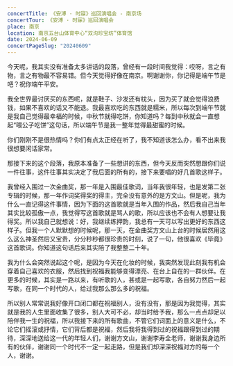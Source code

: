```yaml
---
concertTitle: 《安溥 · 时寐》巡回演唱会 - 南京场
concertTour: 《安溥 · 时寐》巡回演唱会
place: 南京
location: 南京五台山体育中心“双沟珍宝坊”体育馆
date: 2024-06-09
concertPageSlug: "20240609"
---
```

今天呢，我其实没有准备太多讲话的段落，曾经有一段时间我觉得：哎呀，言之有物，言之有物最不容易错。但今天觉得好像在南京。啊谢谢你，你记得是端午节是吧？祝你端午平安。

我全世界最讨厌买的东西呢，就是鞋子、沙发还有枕头，因为买了就会觉得浪费钱，如果不喜欢的话又不能退。我最喜欢吃的东西就是糯米，所以每次到端午节就是我自己觉得最幸福的时候，中秋节就得吃饼，你知道吗？每到中秋就会一直想起“喂公子吃饼”这句话，所以端午节是我一整年觉得最甜蜜的时候。

你们刚刚不是很热情吗？你们有点太正经在听了，我不知道该怎么办，看不出来我很想要闲话家常。

那接下来的这个段落，我原本准备了一些想讲的东西，但今天反而突然想跟你们说一件往事，这件往事其实决定了我后面的所有的，接下来要唱的好几首歌这样子。

我曾经入围过一次金曲奖，那一年是入围最佳歌词，当年我很年轻，也是发第二张专辑的时候，那一年作词奖得奖的得主，完全没有意外的是方文山。但是呢，我为什么一直记得这件事情，因为下面的这首歌就是当年入围的作品，然后我自己当年其实比较孤傲一点，我觉得写这首歌就是骂人的歌，所以应该也不会有人想要让我得奖。所以我自己就想说：好，我继续练押韵，我总有一天可以写出更好的东西这样子。但我一个人默默想的时候呢，那一天，在金曲奖方文山上台的时候居然用这么这么神圣然后又宝贵，分分秒秒都很珍贵的时刻，说了一句，他很喜欢《毕竟》这首歌词。你知道这句话后来其实陪了我整整二十年。

我为什么会突然说起这个呢，是因为今天在化妆的时候，我突然发现此刻我有机会穿着自己喜欢的衣服，然后找到祝福我能够变得漂亮、在台上自在的一群伙伴。在更多的时候，其实是一路以来，有听歌的人，甚或是一起写歌，各自努力然后一起写歌，在同一个时代的人，给过我那么那么多的祝福。

所以别人常常说我好像开口闭口都在祝福别人，没有没有，那是因为我觉得，其实就是我的人生里面收集了很多，别人大可不必，却当时给予我，那么一点点却足以陪伴我一生的祝福，所以我接下来的所有歌曲，不管它们词面上的意义是什么，不论它们摇滚或抒情，它们背后都是祝福，然后我将我得到过的祝福跟得到过的期待，深深地送给这一代的年轻人们，谢谢方文山，谢谢李寿全老师，谢谢我身边所有的伙伴，谢谢同一个时代不一定一起走路，但是我们却深深祝福对方的每一个人，谢谢。